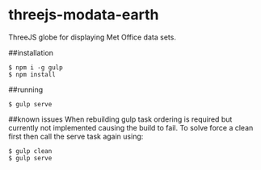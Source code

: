 # threejs-modata-earth
ThreeJS globe for displaying Met Office data sets.

##installation

`$ npm i -g gulp`  
`$ npm install`  
   
##running
   
`$ gulp serve`
  
##known issues
When rebuilding gulp task ordering is required but currently not implemented causing the build to fail.
To solve force a clean first then call the serve task again using:

`$ gulp clean`  
`$ gulp serve`  